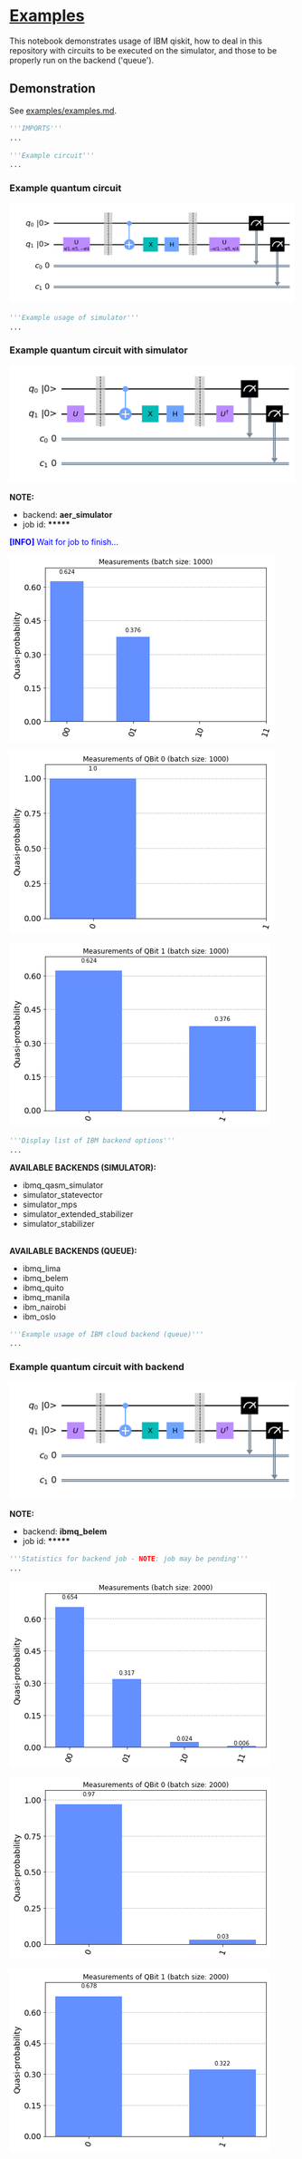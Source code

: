 # [Examples](../notebooks/examples.ipynb) #

This notebook demonstrates usage of IBM qiskit, how to deal in this repository with circuits to be executed on the simulator, and those to be properly run on the backend ('queue').

## Demonstration ##

See [examples/examples.md](../examples/examples.md).


```python
'''IMPORTS'''
...
```


```python
'''Example circuit'''
...
```


<h3>Example quantum circuit</h3>




![png](examples_files/examples_2_1.png)




```python
'''Example usage of simulator'''
...
```


<h3>Example quantum circuit with simulator</h3>




![png](examples_files/examples_3_1.png)




<b>NOTE:</b>
<ul>
    <li>backend: <b>aer_simulator</b></li>
    <li>job id: <b>*****</b></li>
</ul>



<p style="color:blue;"><b>[INFO]</b> Wait for job to finish...</b>




![png](examples_files/examples_3_4.png)





![png](examples_files/examples_3_5.png)





![png](examples_files/examples_3_6.png)




```python
'''Display list of IBM backend options'''
...
```


<b>AVAILABLE BACKENDS (SIMULATOR):</b>
<ul>
<li>ibmq_qasm_simulator</li>
<li>simulator_statevector</li>
<li>simulator_mps</li>
<li>simulator_extended_stabilizer</li>
<li>simulator_stabilizer</li>
</ul>
</br>
<b>AVAILABLE BACKENDS (QUEUE):</b>
<ul>
<li>ibmq_lima</li>
<li>ibmq_belem</li>
<li>ibmq_quito</li>
<li>ibmq_manila</li>
<li>ibm_nairobi</li>
<li>ibm_oslo</li>
</ul>



```python
'''Example usage of IBM cloud backend (queue)'''
...
```


<h3>Example quantum circuit with backend</h3>




![png](examples_files/examples_5_1.png)




<b>NOTE:</b>
<ul>
    <li>backend: <b>ibmq_belem</b></li>
    <li>job id: <b>*****</b></li>
</ul>



```python
'''Statistics for backend job - NOTE: job may be pending'''
...
```



![png](examples_files/examples_6_0.png)





![png](examples_files/examples_6_1.png)





![png](examples_files/examples_6_2.png)
